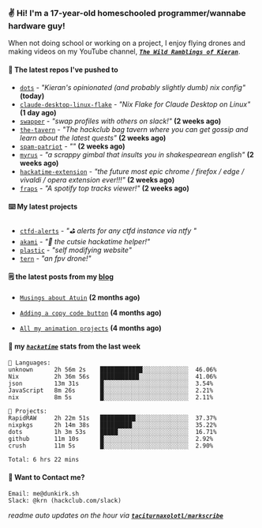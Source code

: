 ### ✌️ Hi! I'm a 17-year-old homeschooled programmer/wannabe hardware guy!

When not doing school or working on a project, I enjoy flying drones and making videos on my YouTube channel, [**_`The Wild Ramblings of Kieran`_**](https://youtube.com/@kieran.rambles).

#### 👷 The latest repos I've pushed to

- [`dots`](https://github.com/taciturnaxolotl/dots) - _"Kieran's opinionated (and probably slightly dumb) nix config"_ **(today)**
- [`claude-desktop-linux-flake`](https://github.com/k3d3/claude-desktop-linux-flake) - _"Nix Flake for Claude Desktop on Linux"_ **(1 day ago)**
- [`swapper`](https://github.com/taciturnaxolotl/swapper) - _"swap profiles with others on slack!"_ **(2 weeks ago)**
- [`the-tavern`](https://github.com/taciturnaxolotl/the-tavern) - _"The hackclub bag tavern where you can get gossip and learn about the latest quests"_ **(2 weeks ago)**
- [`spam-patriot`](https://github.com/taciturnaxolotl/spam-patriot) - _""_ **(2 weeks ago)**
- [`myrus`](https://github.com/taciturnaxolotl/myrus) - _"a scrappy gimbal that insults you in shakespearean english"_ **(2 weeks ago)**
- [`hackatime-extension`](https://github.com/taciturnaxolotl/hackatime-extension) - _"the future most epic chrome / firefox / edge / vivaldi / opera extension ever!!!"_ **(2 weeks ago)**
- [`fraps`](https://github.com/taciturnaxolotl/fraps) - _"A spotify top tracks viewer!"_ **(2 weeks ago)**

#### ⌨️ My latest projects

- [`ctfd-alerts`](https://github.com/taciturnaxolotl/ctfd-alerts) - _"⛳ alerts for any ctfd instance via ntfy "_
- [`akami`](https://github.com/taciturnaxolotl/akami) - _"🌷 the cutsie hackatime helper!"_
- [`plastic`](https://github.com/taciturnaxolotl/plastic) - _"self modifying website"_
- [`tern`](https://github.com/taciturnaxolotl/tern) - _"an fpv drone!"_

#### 🗒️ the latest posts from my [blog](https://dunkirk.sh)

- [`Musings about Atuin`](https://dunkirk.sh/blog/atuin/) **(2 months ago)**

- [`Adding a copy code button`](https://dunkirk.sh/blog/adding-a-copy-button/) **(4 months ago)**

- [`All my animation projects`](https://dunkirk.sh/blog/my-animations/) **(4 months ago)**



#### 📡 my [_`hackatime`_](https://waka.hackclub.com) stats from the last week

```text
💾 Languages:
unknown      2h 56m 2s    ████████████░░░░░░░░░░░░░  46.06%
Nix          2h 36m 56s   ███████████░░░░░░░░░░░░░░  41.06%
json         13m 31s      █░░░░░░░░░░░░░░░░░░░░░░░░  3.54%
JavaScript   8m 26s       █░░░░░░░░░░░░░░░░░░░░░░░░  2.21%
nix          8m 5s        █░░░░░░░░░░░░░░░░░░░░░░░░  2.11%

💼 Projects:
RapidRAW     2h 22m 51s   ██████████░░░░░░░░░░░░░░░  37.37%
nixpkgs      2h 14m 38s   █████████░░░░░░░░░░░░░░░░  35.22%
dots         1h 3m 53s    █████░░░░░░░░░░░░░░░░░░░░  16.71%
github       11m 10s      █░░░░░░░░░░░░░░░░░░░░░░░░  2.92%
crush        11m 5s       █░░░░░░░░░░░░░░░░░░░░░░░░  2.90%

Total: 6 hrs 22 mins
```

#### 📮 Want to Contact me?

```text
Email: me@dunkirk.sh
Slack: @krn (hackclub.com/slack)
```

_readme auto updates on the hour via [**`taciturnaxolotl/markscribe`**](https://github.com/taciturnaxolotl/markscribe)_
